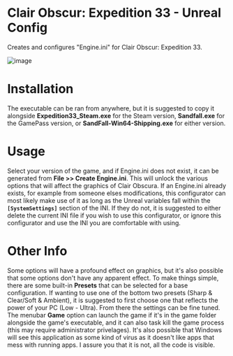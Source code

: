 # Clair Obscur: Expedition 33 - Unreal Config
Creates and configures "Engine.ini" for Clair Obscur: Expedition 33.

![image](https://github.com/user-attachments/assets/5e17d35c-23a4-4739-ad13-ca163d066425)

# Installation
The executable can be ran from anywhere, but it is suggested to copy it alongside **Expedition33_Steam.exe** for the Steam version, **Sandfall.exe** for the GamePass version, or **SandFall-Win64-Shipping.exe** for either version.

# Usage
Select your version of the game, and if Engine.ini does not exist, it can be generated from **File >> Create Engine.ini**. This will unlock the various options that will affect the graphics of Clair Obscura. If an Engine.ini already exists, for example from someone elses modifications, this configurator can most likely make use of it as long as the Unreal variables fall within the **`[SystemSettings]`** section of the INI. If they do not, it is suggested to either delete the current INI file if you wish to use this configurator, or ignore this configurator and use the INI you are comfortable with using.

# Other Info
Some options will have a profound effect on graphics, but it's also possible that some options don't have any apparent effect. To make things simple, there are some built-in **Presets** that can be selected for a base configuration. If wanting to use one of the bottom two presets (Sharp & Clear/Soft & Ambient), it is suggested to first choose one that reflects the power of your PC (Low - Ultra). From there the settings can be fine tuned. The menubar **Game** option can launch the game if it's in the game folder alongside the game's executable, and it can also task kill the game process (this may require administrator privelages). It's also possible that Windows will see this application as some kind of virus as it doesn't like apps that mess with running apps. I assure you that it is not, all the code is visible. 
